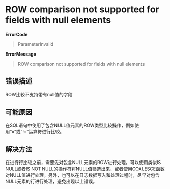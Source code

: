 # ROW comparison not supported for fields with null elements 
**ErrorCode**
> ParameterInvalid

**ErrorMessage**
> ROW comparison not supported for fields with null elements

## 错误描述
ROW比较不支持带有null值的字段

## 可能原因
在SQL语句中使用了包含NULL值元素的ROW类型比较操作，例如使用”=“或”!=“运算符进行比较。

## 解决方法
在进行行比较之前，需要先对包含NULL元素的ROW进行处理。可以使用类似IS NULL或者IS NOT NULL的操作符将NULL值筛选出来，或者使用COALESCE函数对NULL值进行处理。另外，也可以在日志数据写入和处理过程时，尽早对包含NULL元素的行进行处理，避免出现以上错误。